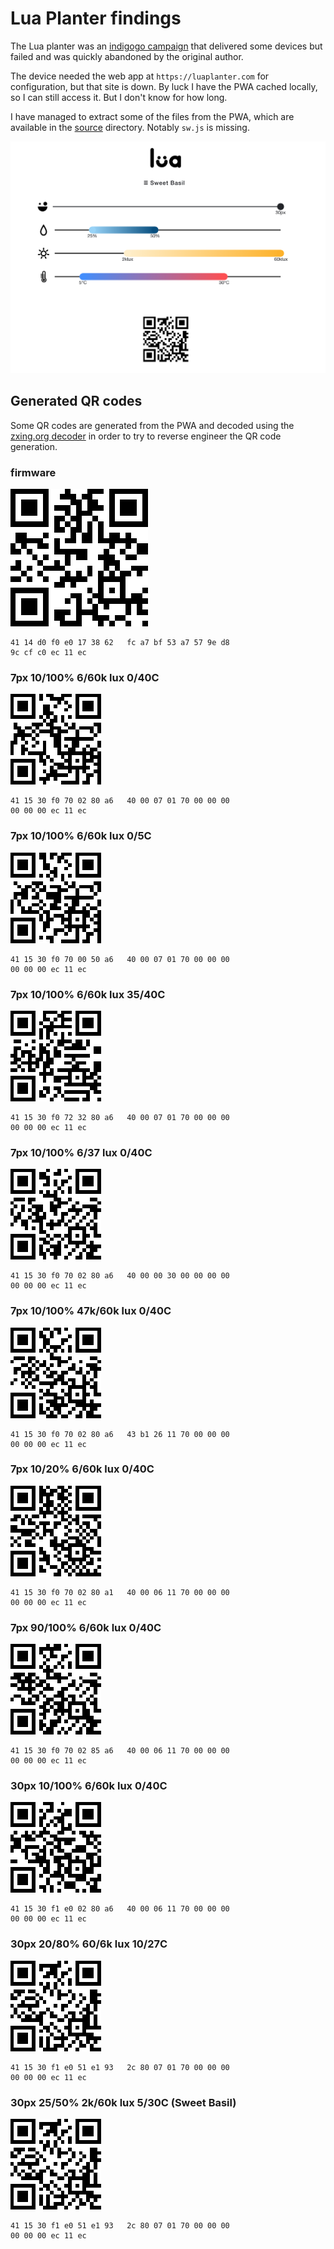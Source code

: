 # Lua Planter findings

The Lua planter was an [indigogo campaign](https://www.indiegogo.com/projects/lua-the-smart-planter-with-feelings) that delivered some devices
but failed and was quickly abandoned by the original author.

The device needed the web app at `https://luaplanter.com` for configuration, but that site is down. By luck I have the PWA cached locally, so I can still access it. But I don't know for how long.

I have managed to extract some of the files from the PWA, which are available in the [source](source) directory.  Notably `sw.js` is missing.

![luaplanter.com](images/luaplanter.com.png "luaplanter.com")


## Generated QR codes

Some QR codes are generated from the PWA and decoded using the [zxing.org decoder](https://zxing.org/w/decode.jspx) in order to try to reverse engineer the QR code generation.

### firmware

![Firmware](images/qr-code-0.png "Firmware")

```
41 14 d0 f0 e0 17 38 62   fc a7 bf 53 a7 57 9e d8
9c cf c0 ec 11 ec 
```

### 7px 10/100% 6/60k lux 0/40C

![qr code 1](images/qr-code-1.png "qr code 1")

```
41 15 30 f0 70 02 80 a6   40 00 07 01 70 00 00 00
00 00 00 ec 11 ec 
```

### 7px 10/100% 6/60k lux 0/5C

![qr code 2](images/qr-code-2.png "qr code 2")

```
41 15 30 f0 70 00 50 a6   40 00 07 01 70 00 00 00
00 00 00 ec 11 ec 
```

### 7px 10/100% 6/60k lux 35/40C

![qr code 3](images/qr-code-3.png "qr code 3")

```
41 15 30 f0 72 32 80 a6   40 00 07 01 70 00 00 00
00 00 00 ec 11 ec 
```

### 7px 10/100% 6/37 lux 0/40C

![qr code 4](images/qr-code-4.png "qr code 4")

```
41 15 30 f0 70 02 80 a6   40 00 00 30 00 00 00 00
00 00 00 ec 11 ec 
```

### 7px 10/100% 47k/60k lux 0/40C

![qr code 5](images/qr-code-5.png "qr code 5")

```
41 15 30 f0 70 02 80 a6   43 b1 26 11 70 00 00 00
00 00 00 ec 11 ec 
```

### 7px 10/20% 6/60k lux 0/40C

![qr code 6](images/qr-code-6.png "qr code 6")

```
41 15 30 f0 70 02 80 a1   40 00 06 11 70 00 00 00
00 00 00 ec 11 ec 
```

### 7px 90/100% 6/60k lux 0/40C

![qr code 7](images/qr-code-7.png "qr code 7")

```
41 15 30 f0 70 02 85 a6   40 00 06 11 70 00 00 00
00 00 00 ec 11 ec
```

### 30px 10/100% 6/60k lux 0/40C

![qr code 8](images/qr-code-8.png "qr code 8")

```
41 15 30 f1 e0 02 80 a6   40 00 06 11 70 00 00 00
00 00 00 ec 11 ec
```

### 30px 20/80% 60/6k lux 10/27C

![qr code 9](images/qr-code-9.png "qr code 9")

```
41 15 30 f1 e0 51 e1 93   2c 80 07 01 70 00 00 00
00 00 00 ec 11 ec 
```

### 30px 25/50% 2k/60k lux 5/30C (Sweet Basil)

![qr code 10](images/qr-code-10.png "qr code 10")
```
41 15 30 f1 e0 51 e1 93   2c 80 07 01 70 00 00 00
00 00 00 ec 11 ec 
```

